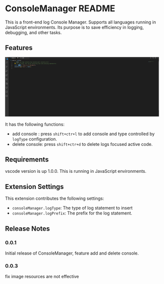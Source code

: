 # ConsoleManager README

This is a front-end log Console Manager. Supports all languages running in JavaScript environments. Its purpose is to save efficiency in logging, debugging, and other tasks.

## Features

![console manager](./images/console.gif)

It has the following functions:

- add console : press `shift+ctr+l` to add console and type controlled by  `logType` configuration.
- delete console: press `shift+ctr+d` to delete logs focused active code.

## Requirements

vscode version is up 1.0.0. This is running in JavaScript environments.

## Extension Settings

This extension contributes the following settings:

- `consoleManager.logType`: The type of log statement to insert
- `consoleManager.logPrefix`: The prefix for the log statement.

## Release Notes

### 0.0.1

Initial release of ConsoleManager, feature add and delete console.

### 0.0.3

fix image resources are not effective
